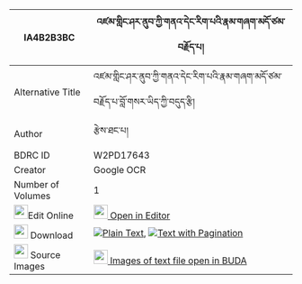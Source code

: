 |IA4B2B3BC|འཛམ་གླིང་ཤར་ནུབ་ཀྱི་གནའ་དེང་རིག་པའི་རྣམ་གཞག་མདོ་ཙམ་བརྗོད་པ། 
| --- | --- 
|Alternative Title |འཛམ་གླིང་ཤར་ནུབ་ཀྱི་གནའ་དེང་རིག་པའི་རྣམ་གཞག་མདོ་ཙམ་བརྗོད་པ་བློ་གསར་ཡིད་ཀྱི་བདུད་རྩི།
|Author| རྩེས་ཐང་པ།
|BDRC ID | W2PD17643
|Creator | Google OCR
|Number of Volumes| 1
|<img width="25" src="https://img.icons8.com/color/25/000000/edit-property.png">Edit Online| [<img width="25" src="https://avatars.githubusercontent.com/u/45091458?s=200&v=4"> Open in Editor](http://editor.openpecha.org/IA4B2B3BC)
|<img width="25" src="https://img.icons8.com/fluent/48/000000/download-2.png"/>  Download | [![](https://img.icons8.com/color/20/000000/txt.png)Plain Text](https://github.com/Openpecha/IA4B2B3BC/releases/download/v1/dzamling_shar_nub_kyi_na_deng__plain_IA4B2B3BC.zip), [![](https://img.icons8.com/color/20/000000/txt.png)Text with Pagination](https://github.com/Openpecha/IA4B2B3BC/releases/download/v1/dzamling_shar_nub_kyi_na_deng__pages_IA4B2B3BC.zip)
|<img width="25" src="https://img.icons8.com/plasticine/100/000000/pictures-folder.png"/>  Source Images | [<img width="25" src="https://library.bdrc.io/icons/BUDA-small.svg"> Images of text file open in BUDA](https://library.bdrc.io/show/bdr:W2PD17643)